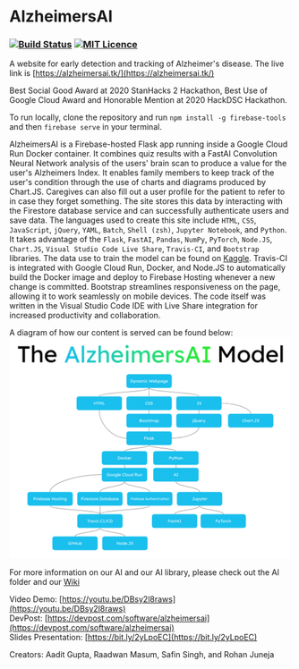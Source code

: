 # AlzheimersAI
### [![Build Status](https://travis-ci.com/safinsingh/AlzheimersAI.svg?token=3fbJg9w6ZsQzZoBT4nKJ&branch=master)](https://travis-ci.com/safinsingh/AlzheimersAI) [![MIT Licence](https://badges.frapsoft.com/os/mit/mit.svg?v=103)](https://opensource.org/licenses/mit-license.php)


A website for early detection and tracking of Alzheimer's disease. The live link is [https://alzheimersai.tk/](https://alzheimersai.tk/)

Best Social Good Award at 2020 StanHacks 2 Hackathon, Best Use of Google Cloud Award and Honorable Mention at 2020 HackDSC Hackathon. 

To run locally, clone the repository and run `npm install -g firebase-tools` and then `firebase serve` in your terminal.

<p>AlzheimersAI is a Firebase-hosted Flask app running inside a Google Cloud Run Docker container. It combines quiz results with a FastAI Convolution Neural Network analysis of the users' brain scan to produce a value for the user's Alzheimers Index. It enables family members to keep track of the user's condition through the use of charts and diagrams produced by Chart.JS. Caregives can also fill out a user profile for the patient to refer to in case they forget something. The site stores this data by interacting with the Firestore database service and can successfully authenticate users and save data. The languages used to create this site include <code>HTML</code>, <code>CSS</code>, <code>JavaScript</code>, <code>jQuery</code>, <code>YAML</code>, <code>Batch</code>, <code>Shell (zsh)</code>, <code>Jupyter Notebook</code>, and <code>Python</code>. It takes advantage of the <code>Flask</code>, <code>FastAI</code>, <code>Pandas</code>, <code>NumPy</code>, <code>PyTorch</code>, <code>Node.JS</code>, <code>Chart.JS</code>, <code>Visual Studio Code Live Share</code>, <code>Travis-CI</code>, and <code>Bootstrap</code> libraries. The data use to train the model can be found on <a href="https://www.kaggle.com/tourist55/alzheimers-dataset-4-class-of-images">Kaggle</a>. Travis-CI is integrated with Google Cloud Run, Docker, and Node.JS to automatically build the Docker image and deploy to Firebase Hosting whenever a new change is committed. Bootstrap streamlines responsiveness on the page, allowing it to work seamlessly on mobile devices. The code itself was written in the Visual Studio Code IDE with Live Share integration for increased productivity and collaboration.</p>

A diagram of how our content is served can be found below: 
![alt text](/static/assets/nt_diagram.png)

For more information on our AI and our AI library, please check out the AI folder and our [Wiki](https://github.com/safinsingh/AlzheimersAI/wiki)

Video Demo: [https://youtu.be/DBsy2l8raws](https://youtu.be/DBsy2l8raws)<br>
DevPost: [https://devpost.com/software/alzheimersai](https://devpost.com/software/alzheimersai)<br>
Slides Presentation: [https://bit.ly/2yLpoEC](https://bit.ly/2yLpoEC)<br>

Creators: Aadit Gupta, Raadwan Masum, Safin Singh, and Rohan Juneja
